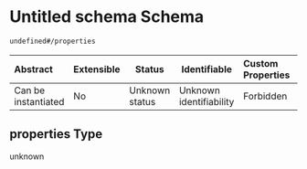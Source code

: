 # Untitled schema Schema

```txt
undefined#/properties
```




| Abstract            | Extensible | Status         | Identifiable            | Custom Properties | Additional Properties | Access Restrictions | Defined In                                                                                          |
| :------------------ | ---------- | -------------- | ----------------------- | :---------------- | --------------------- | ------------------- | --------------------------------------------------------------------------------------------------- |
| Can be instantiated | No         | Unknown status | Unknown identifiability | Forbidden         | Allowed               | none                | [signal_timing_plan.schema.json\*](../../out/signal_timing_plan.schema.json "open original schema") |

## properties Type

unknown
